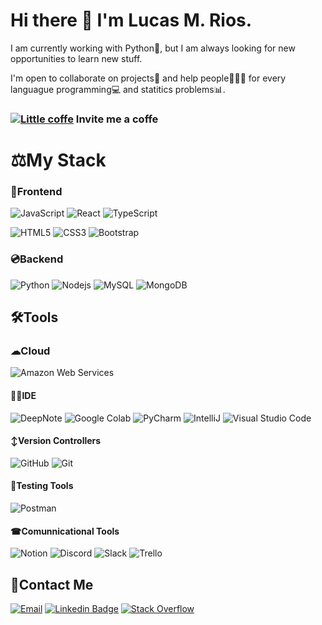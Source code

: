 # Hi there 👋 I'm Lucas M. Rios.

I am currently working with Python🐍, but I am always looking for new opportunities to learn new stuff.

I'm open to collaborate on projects🥋 and help people👨‍👦‍👦 for every languague programming💻 and statitics problems📊.

### [![Little coffe](https://cdn.cafecito.app/imgs/cafecito_logo.svg)](https://cafecito.app/xlmriosx) Invite me a coffe 


# ⚖My Stack
### 🎨Frontend
![JavaScript](https://img.shields.io/badge/JavaScript-FFC300?style=for-the-badge&logo=JavaScript&logoColor=white)
![React](https://img.shields.io/badge/React-61DBFB?style=for-the-badge&logo=react&logoColor=white)
![TypeScript](https://img.shields.io/badge/-TypeScript-007ACC?style=for-the-badge&logo=typescript&logoColor=white)
<!--![Redux](https://img.shields.io/badge/-Redux-311C87?style=for-the-badge&logo=redux)-->

![HTML5](https://img.shields.io/badge/-HTML5-E34F26?style=for-the-badge&logo=html5&logoColor=white)
![CSS3](https://img.shields.io/badge/-CSS3-1572B6?style=for-the-badge&logo=css3)
![Bootstrap](https://img.shields.io/badge/-Bootstrap-563D7C?style=for-the-badge&logo=bootstrap&logoColor=white)

### 💿Backend
![Python](https://img.shields.io/badge/-Python-blue?style=for-the-badge&logo=Python&logoColor=white)
![Nodejs](https://img.shields.io/badge/-Nodejs-29b028?style=for-the-badge&logo=Node.js&logoColor=white)
![MySQL](https://img.shields.io/badge/-MySQL-007ACC?style=for-the-badge&logo=mysql&logoColor=white)
![MongoDB](https://img.shields.io/badge/-MongoDB-f52e2e?style=for-the-badge&logo=MongoDB&logoColor=white)

<!--##### **Deployment**
![Heroku](https://img.shields.io/badge/-Heroku-430098?style=for-the-badge&logo=heroku)
![Vercel](https://img.shields.io/badge/-Vercel-black?style=for-the-badge&logo=vercel&logoColor=white)-->


## 🛠Tools

### ☁Cloud
![Amazon Web Services](https://img.shields.io/badge/Amazon_Web_Services-gray?style=for-the-badge&logo=Amazon&logoColor=white)

#### 👨‍💻IDE
![DeepNote](https://img.shields.io/badge/DeepNote-blue?style=for-the-badge&logo=DeepNote&logoColor=white)
![Google Colab](https://img.shields.io/badge/Google_Colab-orange?style=for-the-badge&logo=GoogleColab&logoColor=white)
![PyCharm](https://img.shields.io/badge/PyCharm-66CDAA?style=for-the-badge&logo=PyCharm&logoColor=white)
![IntelliJ](https://img.shields.io/badge/IntelliJ-8A2BE2?style=for-the-badge&logo=IntelliJ-IDEA&logoColor=white)
![Visual Studio Code](https://img.shields.io/badge/Visual_Studio_Code-007ACC?style=for-the-badge&logo=Visual-Studio-Code&logoColor=white)

#### ↕Version Controllers
![GitHub](https://img.shields.io/badge/-GitHub-181717?style=for-the-badge&logo=github)
![Git](https://img.shields.io/badge/Git-F05032?style=for-the-badge&logo=Git&logoColor=white)
<!--![NPM](https://img.shields.io/badge/-NPM-CB3837?style=for-the-badge&logo=npm)
[GitLab](https://img.shields.io/badge/-GitLab-FCA121?style=for-the-badge&logo=gitlab)-->


#### 🔨Testing Tools
![Postman](https://img.shields.io/badge/Postman-orange?style=for-the-badge&logo=Postman&logoColor=white)

#### ☎Comunnicational Tools
![Notion](https://img.shields.io/badge/Notion-181717?style=for-the-badge&logo=Notion&logoColor=white)
![Discord](https://img.shields.io/badge/-Discord-B0C4DE?style=for-the-badge&logo=Discord&logoColor=white)
![Slack](https://img.shields.io/badge/-Slack-3f0f91?style=for-the-badge&logo=slack&logoColor=white)
![Trello](https://img.shields.io/badge/-Trello-1572B6?style=for-the-badge&logo=trello&logoColor=white)

## 📧Contact Me
[![Email](https://img.shields.io/badge/Gmail-D14836?style=for-the-badge&logo=gmail&logoColor=white)](mailto:xlmriosx@gmail.com)
[![Linkedin Badge](https://img.shields.io/badge/-LinkedIn-blue?style=for-the-badge&logo=Linkedin&logoColor=white&link=https://www.linkedin.com/in/xlmriosx/)](https://www.linkedin.com/in/xlmriosx/)
[![Stack Overflow](https://img.shields.io/badge/Stack_Overflow-orange?style=for-the-badge&logo=Stack-Overflow&logoColor=white)](https://stackoverflow.com/story/xlmriosx)

<!--
#### Projects I have been working on
- [Ingagedin](https://www.ingagedin.com/)
- [IwanaCash](https://iwanacash.com/)



#### My Recent Repositories

- [Rewards Store](https://github.com/alazzuri/reward-store) :gift:
- [NewsRoom](https://github.com/alazzuri/newsRoom) :newspaper:
- [HotelScanner](https://github.com/alazzuri/hotelScanner) 🏨 


#### Posts and others

- [Why React Native is so loveable and why you should learn it](https://nextdots.com/blog/why-react-native-is-so-loveable-and-why-you-should-learn-it)
- [Why e2e tests are so important](https://blog.nextdots.com/2020/07/22/e2e-testing/)
- [Let's talk about state](https://collectednotes.com/alazzuri/let-s-talk-about-state)
- [React: Components and props](https://collectednotes.com/alazzuri/react-components-and-props)
- [The begining of my journey as a developer](https://collectednotes.com/alazzuri/the-beginning-of-my-journey-as-a-developer)
- [Hello World 👋](https://medium.com/comunidad-ac%C3%A1mica/hello-world-c64c8c3aacd1)










